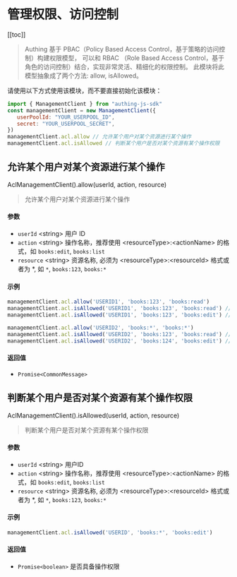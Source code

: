 
# 管理权限、访问控制

[[toc]]

> Authing 基于 PBAC（Policy Based Access Control，基于策略的访问控制）构建权限模型，
可以和 RBAC （Role Based Access Control，基于角色的访问控制）结合，实现非常灵活、精细化的权限控制。
此模块将此模型抽象成了两个方法: allow, isAllowed。



请使用以下方式使用该模块，而不要直接初始化该模块：

```javascript
import { ManagementClient } from "authing-js-sdk"
const managementClient = new ManagementClient({
   userPoolId: "YOUR_USERPOOL_ID",
   secret: "YOUR_USERPOOL_SECRET",
})
managementClient.acl.allow // 允许某个用户对某个资源进行某个操作
managementClient.acl.isAllowed // 判断某个用户是否对某个资源有某个操作权限
```




## 允许某个用户对某个资源进行某个操作

AclManagementClient().allow(userId, action, resource)

> 允许某个用户对某个资源进行某个操作


#### 参数

- `userId` \<string\> 用户 ID 
- `action` \<string\> 操作名称，推荐使用 \<resourceType\>:\<actionName\> 的格式，如 `books:edit`, `books:list` 
- `resource` \<string\> 资源名称, 必须为 \<resourceType\>:\<resourceId\> 格式或者为 *, 如 `*`, `books:123`, `books:*` 

#### 示例

```javascript
managementClient.acl.allow('USERID1', 'books:123', 'books:read')
managementClient.acl.isAllowed('USERID1', 'books:123', 'books:read') // true
managementClient.acl.isAllowed('USERID1', 'books:123', 'books:edit') // false
```
```javascript
managementClient.acl.allow('USERID2', 'books:*', 'books:*')
managementClient.acl.isAllowed('USERID2', 'books:123', 'books:read') // true
managementClient.acl.isAllowed('USERID2', 'books:124', 'books:edit') // true
```

#### 返回值

-  `Promise<CommonMessage>` 


      

## 判断某个用户是否对某个资源有某个操作权限

AclManagementClient().isAllowed(userId, action, resource)

> 判断某个用户是否对某个资源有某个操作权限


#### 参数

- `userId` \<string\> 用户ID 
- `action` \<string\> 操作名称，推荐使用 \<resourceType\>:\<actionName\> 的格式，如 `books:edit`, `books:list` 
- `resource` \<string\> 资源名称, 必须为 \<resourceType\>:\<resourceId\> 格式或者为 *, 如 `*`, `books:123`, `books:*` 

#### 示例

```javascript
managementClient.acl.isAllowed('USERID', 'books:*', 'books:edit')
```

#### 返回值

-  `Promise<boolean>` 是否具备操作权限


      